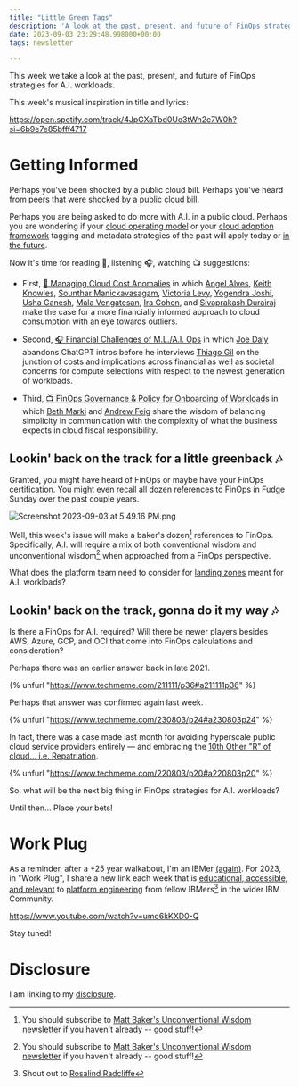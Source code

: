 ```yaml
---
title: "Little Green Tags"
description: 'A look at the past, present, and future of FinOps strategies for A.I. workloads'
date: 2023-09-03 23:29:48.998000+00:00
tags: newsletter

---
```


This week we take a look at the past, present, and future of FinOps strategies for A.I. workloads.

This week's musical inspiration in title and lyrics:

https://open.spotify.com/track/4JpGXaTbd0Uo3tWn2c7W0h?si=6b9e7e85bfff4717

# Getting Informed

Perhaps you've been shocked by a public cloud bill. Perhaps you've heard from peers that were shocked by a public cloud bill.

Perhaps you are being asked to do more with A.I. in a public cloud. Perhaps you are wondering if your [cloud operating model](https://fudge.org/archive/cost-cause/) or your [cloud adoption framework](https://fudge.org/archive/the-promised-landing-zones/) tagging and metadata strategies of the past will apply today or [in the future](https://fudge.org/archive/its-not-easy-being-greendevsecfinops/).

Now it's time for reading 📖, listening 🎧, watching 📺 suggestions:

- First, [📖 Managing Cloud Cost Anomalies](https://www.finops.org/wg/managing-cloud-cost-anomalies/) in which [Angel Alves](https://www.linkedin.com/in/alvesangel/), [Keith Knowles](https://www.linkedin.com/in/keithdavidknowles/), [Sounthar Manickavasagam](https://www.linkedin.com/in/msounthar/), [Victoria Levy](https://www.linkedin.com/in/victoriarlevy/), [Yogendra Joshi](https://www.linkedin.com/in/yogendrajoshi/), [Usha Ganesh](https://www.linkedin.com/in/uganesh/), [Mala Vengatesan](https://www.linkedin.com/in/malavengat/), [Ira Cohen](https://www.linkedin.com/in/ira-cohen-1615491/), and [Sivaprakash Durairaj](https://www.linkedin.com/in/sivaprakash-durairaj-finops/) make the case for a more financially informed approach to cloud consumption with an eye towards outliers.

- Second, [🎧 Financial Challenges of M.L./A.I. Ops](https://player.captivate.fm/episode/f6bebc9c-ab25-433e-99bc-a27f83b03637) in which [Joe Daly](https://www.linkedin.com/in/joe-daly-52789220/) abandons ChatGPT intros before he interviews [Thiago Gil](https://www.linkedin.com/in/thiago-bittencourt-gil/) on the junction of costs and implications across financial as well as societal concerns for compute selections with respect to the newest generation of workloads.

- Third, [📺 FinOps Governance & Policy for Onboarding of Workloads](https://www.youtube.com/watch?v=iL7H6oyzf7M) in which [Beth Marki](https://www.linkedin.com/in/beth-marki/) and [Andrew Feig](https://www.linkedin.com/in/afeig/) share the wisdom of balancing simplicity in communication with the complexity of what the business expects in cloud fiscal responsibility.

## Lookin' back on the track for a little greenback 🎶

Granted, you might have heard of FinOps or maybe have your FinOps certification. You might even recall all dozen references to FinOps in Fudge Sunday over the past couple years.

![Screenshot 2023-09-03 at 5.49.16 PM.png](https://buttondown.imgix.net/images/b851e4d0-1c18-466a-9b40-1ea36d82b1eb.png?w=960&fit=max)

Well, this week's issue will make a baker's dozen[^matt] references to FinOps. Specifically, A.I. will require a mix of both conventional wisdom and unconventional wisdom[^matt] when approached from a FinOps perspective.

What does the platform team need to consider for [landing zones](https://fudge.org/archive/the-promised-landing-zones/) meant for A.I. workloads?

## Lookin' back on the track, gonna do it my way 🎶

Is there a FinOps for A.I. required? Will there be newer players besides AWS, Azure, GCP, and OCI that come into FinOps calculations and consideration?

Perhaps there was an earlier answer back in late 2021.

{% unfurl "https://www.techmeme.com/211111/p36#a211111p36" %}

Perhaps that answer was confirmed again last week.

{% unfurl "https://www.techmeme.com/230803/p24#a230803p24" %}

In fact, there was a case made last month for avoiding hyperscale public cloud service providers entirely — and embracing the [10th Other "R" of cloud... i.e. Repatriation](https://fudge.org/archive/fudge-sunday-reflecting-and-projecting/).

{% unfurl "https://www.techmeme.com/220803/p20#a220803p20" %}

So, what will be the next big thing in FinOps strategies for A.I. workloads?

Until then… Place your bets!

# Work Plug

As a reminder, after a +25 year walkabout, I'm an IBMer [(again)](https://jaycuthrell.com/about/). For 2023, in "Work Plug", I share a new link each week that is [educational, accessible, and relevant](https://www.youtube.com/watch?v=umo6kKXD0-Q) to [platform engineering](https://www.ibm.com/consulting/platform-engineering-services) from fellow IBMers[^IBMer] in the wider IBM Community.

https://www.youtube.com/watch?v=umo6kKXD0-Q

Stay tuned!

# Disclosure

I am linking to my [disclosure](https://jaycuthrell.com/disclosure/).

[^matt]: You should subscribe to [Matt Baker's Unconventional Wisdom newsletter](https://www.linkedin.com/newsletters/unconventional-wisdom-7041089584260145152/) if you haven't already -- good stuff!
[^IBMer]: Shout out to [Rosalind Radcliffe](https://www.linkedin.com/in/rosalind-radcliffe/)
